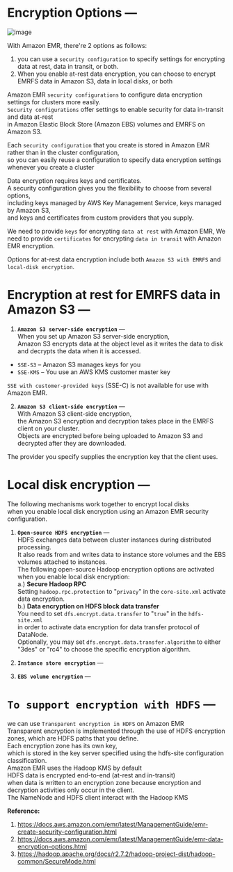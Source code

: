 # Encryption Options —  

![image](https://user-images.githubusercontent.com/26399543/147822958-96a65563-8bff-43e4-a8c3-fd725b56c14b.png)


With Amazon EMR, there're 2 options as follows:  

1. you can use a `security configuration` to specify settings for encrypting data at rest, data in transit, or both.  
2. When you enable at-rest data encryption, you can choose to encrypt EMRFS data in Amazon S3, data in local disks, or both  

Amazon EMR `security configurations` to configure data encryption settings for clusters more easily.  
`Security configurations` offer settings to enable security for data in-transit and data at-rest  
in Amazon Elastic Block Store (Amazon EBS) volumes and EMRFS on Amazon S3.  

Each `security configuration` that you create is stored in Amazon EMR rather than in the cluster configuration,  
so you can easily reuse a configuration to specify data encryption settings whenever you create a cluster  

Data encryption requires keys and certificates.  
A security configuration gives you the flexibility to choose from several options,  
including keys managed by AWS Key Management Service, keys managed by Amazon S3,  
and keys and certificates from custom providers that you supply. 

We need to provide `keys` for encrypting `data at rest` with Amazon EMR, 
We need to provide `certificates` for encrypting `data in transit` with Amazon EMR encryption.  
 
Options for at-rest data encryption include both `Amazon S3 with EMRFS` and `local-disk encryption`.  

# Encryption at rest for EMRFS data in Amazon S3 — 
1. **`Amazon S3 server-side encryption`** —  
When you set up Amazon S3 server-side encryption,  
Amazon S3 encrypts data at the object level as it writes the data to disk and decrypts the data when it is accessed.  
- `SSE-S3` – Amazon S3 manages keys for you
- `SSE-KMS` – You use an AWS KMS customer master key

`SSE with customer-provided keys` (SSE-C) is not available for use with Amazon EMR.  

2. **`Amazon S3 client-side encryption`** —  
With Amazon S3 client-side encryption,  
the Amazon S3 encryption and decryption takes place in the EMRFS client on your cluster.  
Objects are encrypted before being uploaded to Amazon S3 and decrypted after they are downloaded.  

The provider you specify supplies the encryption key that the client uses.  

# Local disk encryption —  

The following mechanisms work together to encrypt local disks  
when you enable local disk encryption using an Amazon EMR security configuration.  

1. **`Open-source HDFS encryption`** —  
HDFS exchanges data between cluster instances during distributed processing.  
It also reads from and writes data to instance store volumes and the EBS volumes attached to instances.  
The following open-source Hadoop encryption options are activated when you enable local disk encryption:  
a.) **Secure Hadoop RPC**  
Setting `hadoop.rpc.protection` to "`privacy`" in the `core-site.xml` activate data encryption.  
b.) **Data encryption on HDFS block data transfer**  
You need to set `dfs.encrypt.data.transfer` to "`true`" in the `hdfs-site.xml`  
in order to activate data encryption for data transfer protocol of DataNode.  
Optionally, you may set `dfs.encrypt.data.transfer.algorithm` to either "3des" or "rc4" to choose the specific encryption algorithm.  



2. **`Instance store encryption`** —  
3. **`EBS volume encryption`** —  

# **`To support encryption with HDFS`** —  
we can use `Transparent encryption in HDFS` on Amazon EMR  
Transparent encryption is implemented through the use of HDFS encryption zones, which are HDFS paths that you define.  
Each encryption zone has its own key,  
which is stored in the key server specified using the hdfs-site configuration classification.  
Amazon EMR uses the Hadoop KMS by default  
HDFS data is encrypted end-to-end (at-rest and in-transit)  
when data is written to an encryption zone because encryption and decryption activities only occur in the client.  
The NameNode and HDFS client interact with the Hadoop KMS


**Reference:**  
1. https://docs.aws.amazon.com/emr/latest/ManagementGuide/emr-create-security-configuration.html
2. https://docs.aws.amazon.com/emr/latest/ManagementGuide/emr-data-encryption-options.html
3. https://hadoop.apache.org/docs/r2.7.2/hadoop-project-dist/hadoop-common/SecureMode.html



